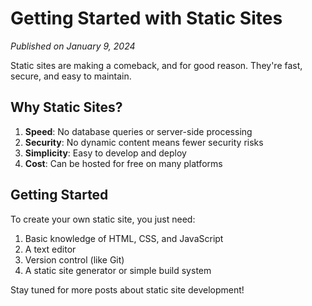 # Getting Started with Static Sites

_Published on January 9, 2024_

Static sites are making a comeback, and for good reason. They're fast, secure, and easy to maintain.

## Why Static Sites?

1. **Speed**: No database queries or server-side processing
2. **Security**: No dynamic content means fewer security risks
3. **Simplicity**: Easy to develop and deploy
4. **Cost**: Can be hosted for free on many platforms

## Getting Started

To create your own static site, you just need:

1. Basic knowledge of HTML, CSS, and JavaScript
2. A text editor
3. Version control (like Git)
4. A static site generator or simple build system

Stay tuned for more posts about static site development! 